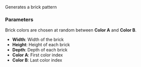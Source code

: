 Generates a brick pattern

### Parameters

Brick colors are chosen at random between __Color A__ and __Color B__.

- **Width**: Width of the brick
- **Height**: Height of each brick
- **Depth**: Depth of each brick
- **Color A**: First color index
- **Color B**: Last color index
